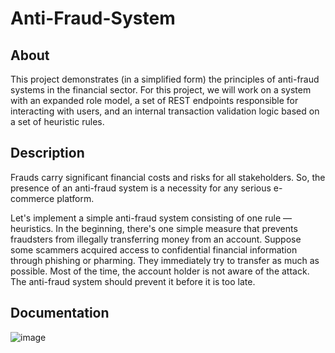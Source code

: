 # Anti-Fraud-System

## About

This project demonstrates (in a simplified form) the principles of anti-fraud systems in the financial sector. For this project, we will work on a system with an expanded role model, a set of REST endpoints responsible for interacting with users, and an internal transaction validation logic based on a set of heuristic rules.

## Description

Frauds carry significant financial costs and risks for all stakeholders. So, the presence of an anti-fraud system is a necessity for any serious e-commerce platform.

Let's implement a simple anti-fraud system consisting of one rule — heuristics. In the beginning, there's one simple measure that prevents fraudsters from illegally transferring money from an account. Suppose some scammers acquired access to confidential financial information through phishing or pharming. They immediately try to transfer as much as possible. Most of the time, the account holder is not aware of the attack. The anti-fraud system should prevent it before it is too late.


## Documentation

![image](https://github.com/uriel291029/Anti-Fraud-System/assets/13142118/8e59b599-17db-4aeb-9dbe-7f8111c4f070)
